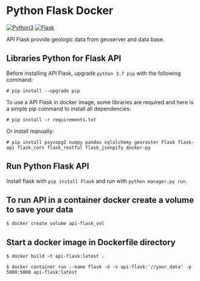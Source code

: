 # Python Flask Docker

[![Python3](https://img.shields.io/badge/python-3.8-green)](https://www.python.org/download/releases/3.0/)
[![Flask](https://img.shields.io/badge/flask-latest-green)](https://flask.palletsprojects.com/en/1.1.x/)

API Flask provide geologic data from geoserver and data base.

## Libraries Python for Flask API

Before installing API Flask, upgrade `python 3.7 pip` with the following command:
```
# pip install --upgrade pip
```
To use a API Flask in docker image, some libraries are required and here is a simple pip command to install all dependencies:
```
# pip install -r requirements.txt
```
Or install manually:
```
# pip install psycopg2 numpy pandas sqlalchemy georaster Flask flask-api flask_cors flask_restful flask_jsonpify docker-py
```

## Run Python Flask API

Install flask with `pip install Flask` and run with `python manager.py run`.

## To run API in a container docker create a volume to save your data

```
$ docker create volume api-flask_vol
```

## Start a docker image in Dockerfile directory

```
$ docker build -t api-flask:latest .
```
```
$ docker container run --name flask -d -v api-flask:'//your_data' -p 5000:5000 api-flask:latest
```
